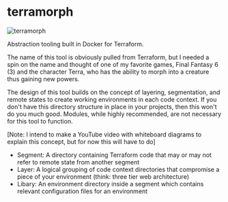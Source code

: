 # terramorph

![terramorph](https://github.com/ljsommer/terramorph/blob/master/terramorph.png?raw=true)

Abstraction tooling built in Docker for Terraform.

The name of this tool is obviously pulled from Terraform, but I needed a spin on the name and thought of one of my favorite games, Final Fantasy 6 (3) and the character Terra, who has the ability to morph into a creature thus gaining new powers.

The design of this tool builds on the concept of layering, segmentation, and remote states to create working environments in each code context. If you don't have this directory structure in place in your projects, then this won't do you much good.
Modules, while highly recommended, are not necessary for this tool to function.

[Note: I intend to make a YouTube video with whiteboard diagrams to explain this concept, but for now this will have to do]
* Segment: A directory containing Terraform code that may or may not refer to remote state from another segment
* Layer: A logical grouping of code context directories that compromise a piece of your environment (think: three tier web architecture)
* Libary: An environment directory inside a segment which contains relevant configuration files for an environment


